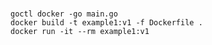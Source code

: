 # 

### 

```
goctl docker -go main.go
docker build -t example1:v1 -f Dockerfile .
docker run -it --rm example1:v1

```




